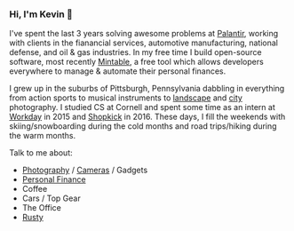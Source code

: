 ### Hi, I'm Kevin 👋

I've spent the last 3 years solving awesome problems at [Palantir](https://palantir.com), working with clients in the fianancial services, automotive manufacturing, national defense, and oil & gas industries. In my free time I build open-source software, most recently [Mintable](https://github.com/kevinschaich/mintable), a free tool which allows developers everywhere to manage & automate their personal finances.

I grew up in the suburbs of Pittsburgh, Pennsylvania dabbling in everything from action sports to musical instruments to [landscape](https://instagram.com/kevinschaich) and [city](https://instagram.com/skyline.patrol) photography. I studied CS at Cornell and spent some time as an intern at [Workday](https://workday.com) in 2015 and [Shopkick](https://shopkick.com) in 2016. These days, I fill the weekends with skiing/snowboarding during the cold months and road trips/hiking during the warm months.

Talk to me about:

- [Photography](https://instagram.com/kevinschaich) / [Cameras](https://instagram.com/kevinschaich) / Gadgets
- [Personal Finance](https://github.com/kevinschaich/mintable)
- Coffee
- Cars / Top Gear
- The Office
- [Rusty](https://kevinschaich.io/rusty.jpg)
